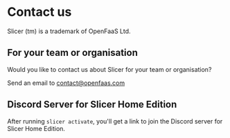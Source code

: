 # Contact us

Slicer (tm) is a trademark of OpenFaaS Ltd.

## For your team or organisation

Would you like to contact us about Slicer for your team or organisation?

Send an email to [contact@openfaas.com](mailto:contact@openfaas.com)

## Discord Server for Slicer Home Edition

After running `slicer activate`, you'll get a link to join the Discord server for Slicer Home Edition.

